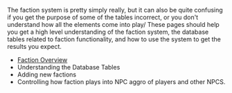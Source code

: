 The faction system is pretty simply really, but it can also be quite confusing if you get the purpose of some of the tables incorrect, or you don't understand how all the elements come into play/  These pages should help you get a high level understanding of the faction system, the database tables related to faction functionality, and how to use the system to get the results you expect.

* [Faction Overview](https://github.com/EQEmu/Server/wiki/Faction-Overview)
* Understanding the Database Tables
* Adding new factions
* Controlling how faction plays into NPC aggro of players and other NPCS.